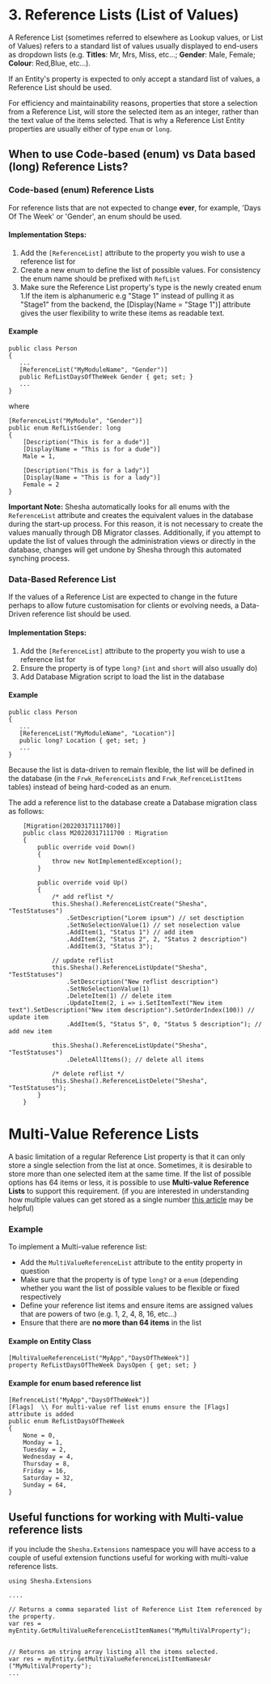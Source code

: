 # 3. Reference Lists (List of Values)

A Reference List (sometimes referred to elsewhere as Lookup values, or List of Values) refers to a standard list of values usually displayed to end-users as dropdown lists (e.g. **Titles**: Mr, Mrs, Miss, etc...; **Gender**: Male, Female; **Colour**: Red,Blue, etc...).

If an Entity's property is expected to only accept a standard list of values, a Reference List should be used. 

For efficiency and maintainability reasons, properties that store a selection from a Reference List, will store the selected item as an integer, rather than the text value of the items selected. That is why a Reference List Entity properties are usually either of type `enum` or `long`.

## When to use Code-based (enum) vs Data based (long) Reference Lists?

### Code-based (enum) Reference Lists
For reference lists that are not expected to change **ever**, for example, 'Days Of The Week' or 'Gender', an enum should be used.

#### Implementation Steps:

1. Add the `[ReferenceList]` attribute to the property you wish to use a reference list for
1. Create a new enum to define the list of possible values. For consistency the enum name should be prefixed with `RefList`
1. Make sure the Reference List property's type is the newly created enum
1.If the item is alphanumeric e.g "Stage 1" instead of pulling it as "Stage1" from the backend, the [Display(Name = "Stage 1")] attribute gives the user flexibility to write these items as readable text.
#### Example
```
public class Person
{
   ...
   [ReferenceList("MyModuleName", "Gender")]
   public RefListDaysOfTheWeek Gender { get; set; } 
   ...
}
```
where
```
[ReferenceList("MyModule", "Gender")]
public enum RefListGender: long
{
    [Description("This is for a dude")]
    [Display(Name = "This is for a dude")]
    Male = 1,

    [Description("This is for a lady")]
    [Display(Name = "This is for a lady")]
    Female = 2
}
```

**Important Note:** Shesha automatically looks for all enums with the `ReferenceList` attribute and creates the equivalent values in the database during the start-up process. For this reason, it is not necessary to create the values manually through DB Migrator classes. Additionally, if you attempt to update the list of values through the administration views or directly in the database, changes will get undone by Shesha through this automated synching process.

### Data-Based Reference List 
If the values of a Reference List are expected to change in the future perhaps to allow future customisation for clients or evolving needs, a Data-Driven reference list should be used.

#### Implementation Steps:

1. Add the `[ReferenceList]` attribute to the property you wish to use a reference list for
1. Ensure the property is of type `long?` (`int` and `short` will also usually do)
1. Add Database Migration script to load the list in the database

#### Example
```
public class Person
{
   ...
   [ReferenceList("MyModuleName", "Location")]
   public long? Location { get; set; } 
   ...
}
```
Because the list is data-driven to remain flexible, the list will be defined in the database (in the `Frwk_ReferenceLists` and `Frwk_RefrenceListItems` tables) instead of being hard-coded as an enum.

The add a reference list to the database create a Database migration class as follows:
```
    [Migration(20220317111700)]
    public class M20220317111700 : Migration
    {
        public override void Down()
        {
            throw new NotImplementedException();
        }

        public override void Up()
        {
            /* add reflist */
            this.Shesha().ReferenceListCreate("Shesha", "TestStatuses")
                .SetDescription("Lorem ipsum") // set desctiption
                .SetNoSelectionValue(1) // set noselection value
                .AddItem(1, "Status 1") // add item
                .AddItem(2, "Status 2", 2, "Status 2 description")
                .AddItem(3, "Status 3");

            // update reflist
            this.Shesha().ReferenceListUpdate("Shesha", "TestStatuses")
                .SetDescription("New reflist description")
                .SetNoSelectionValue(1)
                .DeleteItem(1) // delete item
                .UpdateItem(2, i => i.SetItemText("New item text").SetDescription("New item description").SetOrderIndex(100)) // update item
                .AddItem(5, "Status 5", 0, "Status 5 description"); // add new item

            this.Shesha().ReferenceListUpdate("Shesha", "TestStatuses")
                .DeleteAllItems(); // delete all items

            /* delete reflist */
            this.Shesha().ReferenceListDelete("Shesha", "TestStatuses");
        }
    }
```

# Multi-Value Reference Lists
A basic limitation of a regular Reference List property is that it can only store a single selection from the list at once. Sometimes, it is desirable to store more than one selected item at the same time. If the list of possible options has 64 items or less, it is possible to use **Multi-value Reference Lists** to support this requirement.
(if you are interested in understanding how multiple values can get stored as a single number <a href="https://www.alanzucconi.com/2015/07/26/enum-flags-and-bitwise-operators/" target="_blank">this article</a> may be helpful)

### Example

To implement a Multi-value reference list:

* Add the `MultiValueReferenceList` attribute to the entity property in question
* Make sure that the property is of type `long?` or a `enum` (depending whether you want the list of possible values to be flexible or fixed respectively
* Define your reference list items and ensure items are assigned values that are powers of two (e.g. 1, 2, 4, 8, 16, etc...)
* Ensure that there are **no more than 64 items** in the list
#### Example on Entity Class
```
[MultiValueReferenceList("MyApp","DaysOfTheWeek")]
property RefListDaysOfTheWeek DaysOpen { get; set; }
```
#### Example for enum based reference list
```
[RefrenceList("MyApp","DaysOfTheWeek")]
[Flags]  \\ For multi-value ref list enums ensure the [Flags] attribute is added 
public enum RefListDaysOfTheWeek
{
    None = 0,
    Monday = 1,
    Tuesday = 2,
    Wednesday = 4,
    Thursday = 8,
    Friday = 16,
    Saturday = 32,
    Sunday = 64,
}
```


## Useful functions for working with Multi-value reference lists
if you include the `Shesha.Extensions` namespace you will have access to a couple of useful extension functions useful for working with multi-value reference lists.

```
using Shesha.Extensions

....

// Returns a comma separated list of Reference List Item referenced by the property.
var res = myEntity.GetMultiValueReferenceListItemNames("MyMultiValProperty");


// Returns an string array listing all the items selected.
var res = myEntity.GetMultiValueReferenceListItemNamesAr
("MyMultiValProperty");
...
```


